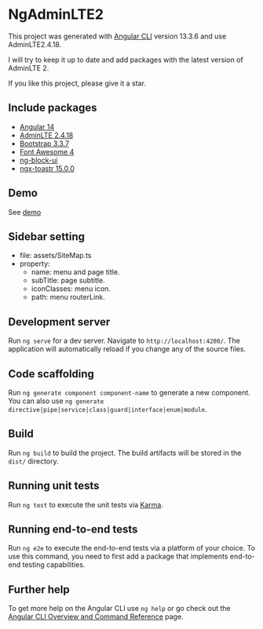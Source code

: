 # NgAdminLTE2

This project was generated with [Angular CLI](https://github.com/angular/angular-cli) version 13.3.6 and use AdminLTE2.4.18.

I will try to keep it up to date and add packages with the latest version of AdminLTE 2.

If you like this project, please give it a star.

## Include packages
 - [Angular 14](https://angular.io/)
 - [AdminLTE 2.4.18](https://adminlte.io/)
 - [Bootstrap 3.3.7](https://getbootstrap.com/)
 - [Font Awesome 4](https://fontawesome.com/)
 - [ng-block-ui](https://github.com/kuuurt13/ng-block-ui)
 - [ngx-toastr 15.0.0](https://github.com/scttcper/ngx-toastr)

## Demo
  See [demo](https://gamegeartw.github.io/)

## Sidebar setting
 - file: assets/SiteMap.ts
 - property:
   - name: menu and page title.
   - subTitle: page subtitle.
   - iconClasses: menu icon.
   - path: menu routerLink.

## Development server

Run `ng serve` for a dev server. Navigate to `http://localhost:4200/`. The application will automatically reload if you change any of the source files.

## Code scaffolding

Run `ng generate component component-name` to generate a new component. You can also use `ng generate directive|pipe|service|class|guard|interface|enum|module`.

## Build

Run `ng build` to build the project. The build artifacts will be stored in the `dist/` directory.

## Running unit tests

Run `ng test` to execute the unit tests via [Karma](https://karma-runner.github.io).

## Running end-to-end tests

Run `ng e2e` to execute the end-to-end tests via a platform of your choice. To use this command, you need to first add a package that implements end-to-end testing capabilities.

## Further help

To get more help on the Angular CLI use `ng help` or go check out the [Angular CLI Overview and Command Reference](https://angular.io/cli) page.
